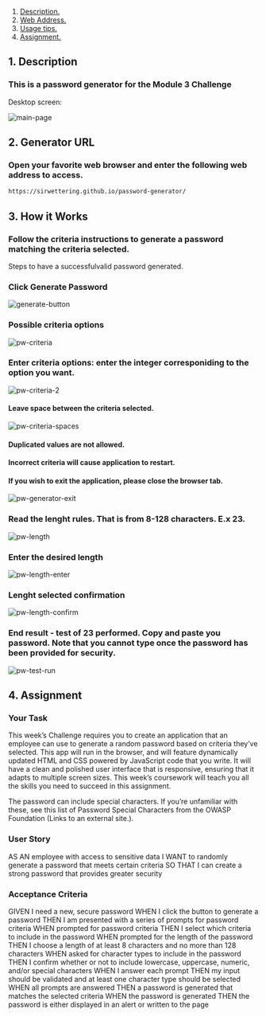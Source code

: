 1. [ Description. ](#desc)
2. [ Web Address. ](#web-address)
3. [ Usage tips. ](#usage)
4. [ Assignment. ](#assign)


<a name="desc"></a>
## 1. Description


### This is a password generator for the Module 3 Challenge


Desktop screen:

![main-page](https://user-images.githubusercontent.com/88121961/131273875-5ea57487-45ad-4d09-bdf4-0aa28be9ecf7.PNG)

## 2. Generator URL

### Open your favorite web browser and enter the following web address to access.

```html
https://sirwettering.github.io/password-generator/
```

## 3. How it Works


### Follow the criteria instructions to generate a password matching the criteria selected.

Steps to have a successfulvalid password generated.


### Click Generate Password

![generate-button](https://user-images.githubusercontent.com/88121961/131274074-e0878ca4-ff16-41d6-a569-5631659e5030.PNG)

### Possible criteria options

![pw-criteria](https://user-images.githubusercontent.com/88121961/131274481-c9340499-35e4-4068-a4f2-2621db8c45b8.PNG)

### Enter criteria options: enter the integer corresponiding to the option you want.

![pw-criteria-2](https://user-images.githubusercontent.com/88121961/131274224-9f0e067d-4136-475d-bbf0-ee1927940e25.PNG)

#### Leave  space between the criteria selected. ####

![pw-criteria-spaces](https://user-images.githubusercontent.com/88121961/131275311-7b1a5228-8f8d-4c72-a333-b67b553917f5.PNG)

#### Duplicated values are not allowed. #### 
#### Incorrect criteria will cause application to restart. ####
#### If you wish to exit the application, please close the browser tab. ####

![pw-generator-exit](https://user-images.githubusercontent.com/88121961/131274355-d5828dd4-80ab-4910-be2c-71cdbac3abb7.PNG)

### Read the lenght rules. That is from 8-128 characters. E.x 23.

![pw-length](https://user-images.githubusercontent.com/88121961/131274809-e9409c54-6ed3-4c92-99fd-e49d8fa3e21f.PNG)

### Enter the desired length

![pw-length-enter](https://user-images.githubusercontent.com/88121961/131274873-b3f0cc78-807e-4f09-a495-b35772150070.PNG)

### Lenght selected confirmation

![pw-length-confirm](https://user-images.githubusercontent.com/88121961/131274991-66d2667e-2729-404f-b92e-9cc69b006a96.PNG)

### End result - test of 23 performed. Copy and paste you password. Note that you cannot type once the password has been provided for security.

![pw-test-run](https://user-images.githubusercontent.com/88121961/131275103-64f63b11-586f-4493-aa2e-6a99cea2141a.PNG)

<a name="assign"></a>
## 4. Assignment

### Your Task

This week’s Challenge requires you to create an application that an employee can use to generate a random password based on criteria they’ve selected. This app will run in the browser, and will feature dynamically updated HTML and CSS powered by JavaScript code that you write. It will have a clean and polished user interface that is responsive, ensuring that it adapts to multiple screen sizes. This week’s coursework will teach you all the skills you need to succeed in this assignment.

The password can include special characters. If you’re unfamiliar with these, see this list of Password Special Characters from the OWASP Foundation (Links to an external site.).

### User Story
AS AN employee with access to sensitive data
I WANT to randomly generate a password that meets certain criteria
SO THAT I can create a strong password that provides greater security

### Acceptance Criteria
GIVEN I need a new, secure password
WHEN I click the button to generate a password
THEN I am presented with a series of prompts for password criteria
WHEN prompted for password criteria
THEN I select which criteria to include in the password
WHEN prompted for the length of the password
THEN I choose a length of at least 8 characters and no more than 128 characters
WHEN asked for character types to include in the password
THEN I confirm whether or not to include lowercase, uppercase, numeric, and/or special characters
WHEN I answer each prompt
THEN my input should be validated and at least one character type should be selected
WHEN all prompts are answered
THEN a password is generated that matches the selected criteria
WHEN the password is generated
THEN the password is either displayed in an alert or written to the page
